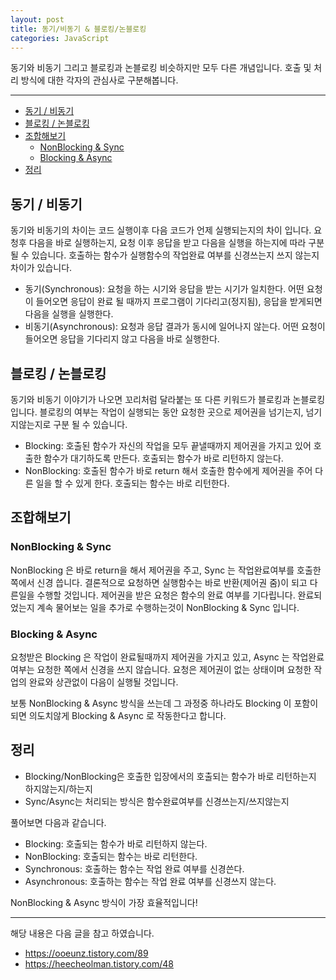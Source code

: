 ```yaml
---
layout: post
title: 동기/비동기 & 블로킹/논블로킹
categories: JavaScript
---
```


동기와 비동기 그리고 블로킹과 논블로킹 비슷하지만 모두 다른 개념입니다. 호출 및 처리 방식에 대한 각자의 관심사로 구분해봅니다.

<hr />

<!-- vscode-markdown-toc -->

- [동기 / 비동기](#동기-/-비동기)
- [블로킹 / 논블로킹](#블로킹-/-논블로킹)
- [조합해보기](#조합해보기)
  - [NonBlocking & Sync](#nonblocking-&-sync)
  - [Blocking & Async](#blocking-&-async)
- [정리](#정리)

<!-- vscode-markdown-toc-config
	numbering=false
	autoSave=true
	/vscode-markdown-toc-config -->
<!-- /vscode-markdown-toc -->

## <a name='동기-/-비동기'></a>동기 / 비동기

동기와 비동기의 차이는 코드 실행이후 다음 코드가 언제 실행되는지의 차이 입니다. 요청후 다음을 바로 실행하는지, 요청 이후 응답을 받고 다음을 실행을 하는지에 따라 구분 될 수 있습니다. 호출하는 함수가 실행함수의 작업완료 여부를 신경쓰는지 쓰지 않는지 차이가 있습니다.

- 동기(Synchronous): 요청을 하는 시기와 응답을 받는 시기가 일치한다. 어떤 요청이 들어오면 응답이 완료 될 때까지 프로그램이 기다리고(정지됨), 응답을 받게되면 다음을 실행을 실행한다.
- 비동기(Asynchronous): 요청과 응답 결과가 동시에 일어나지 않는다. 어떤 요청이 들어오면 응답을 기다리지 않고 다음을 바로 실행한다.

## <a name='블로킹-/-논블로킹'></a>블로킹 / 논블로킹

동기와 비동기 이야기가 나오면 꼬리처럼 달라붙는 또 다른 키워드가 블로킹과 논블로킹입니다. 블로킹의 여부는 작업이 실행되는 동안 요청한 곳으로 제어권을 넘기는지, 넘기지않는지로 구분 될 수 있습니다.

- Blocking: 호출된 함수가 자신의 작업을 모두 끝낼때까지 제어권을 가지고 있어 호출한 함수가 대기하도록 만든다. 호출되는 함수가 바로 리턴하지 않는다.
- NonBlocking: 호출된 함수가 바로 return 해서 호출한 함수에게 제어권을 주어 다른 일을 할 수 있게 한다. 호출되는 함수는 바로 리턴한다.

## <a name='조합해보기'></a>조합해보기

### <a name='nonblocking-&-sync'></a>NonBlocking & Sync

NonBlocking 은 바로 return을 해서 제어권을 주고, Sync 는 작업완료여부를 호출한 쪽에서 신경 씁니다. 결론적으로 요청하면 실행함수는 바로 반환(제어권 줌)이 되고 다른일을 수행할 것입니다. 제어권을 받은 요청은 함수의 완료 여부를 기다립니다. 완료되었는지 계속 물어보는 일을 추가로 수행하는것이 NonBlocking & Sync 입니다.

### <a name='blocking-&-async'></a>Blocking & Async

요청받은 Blocking 은 작업이 완료될때까지 제어권을 가지고 있고, Async 는 작업완료여부는 요청한 쪽에서 신경을 쓰지 않습니다. 요청은 제어권이 없는 상태이며 요청한 작업의 완료와 상관없이 다음이 실행될 것입니다.

보통 NonBlocking & Async 방식을 쓰는데 그 과정중 하나라도 Blocking 이 포함이되면 의도치않게 Blocking & Async 로 작동한다고 합니다.

## <a name='정리'></a>정리

- Blocking/NonBlocking은 호출한 입장에서의 호출되는 함수가 바로 리턴하는지 하지않는지/하는지
- Sync/Async는 처리되는 방식은 함수완료여부를 신경쓰는지/쓰지않는지

풀어보면 다음과 같습니다.

- Blocking: 호출되는 함수가 바로 리턴하지 않는다.
- NonBlocking: 호출되는 함수는 바로 리턴한다.
- Synchronous: 호출하는 함수는 작업 완료 여부를 신경쓴다.
- Asynchronous: 호출하는 함수는 작업 완료 여부를 신경쓰지 않는다.

NonBlocking & Async 방식이 가장 효율적입니다!

---

해당 내용은 다음 글을 참고 하였습니다.

- https://ooeunz.tistory.com/89
- https://heecheolman.tistory.com/48
